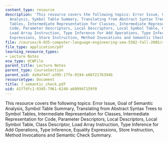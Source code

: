 ```yaml
---
content_type: resource
description: 'This resource covers the following topics: Error Issue, Goal of Semantic
  Analysis, Symbol Table Summary, Translating from Abstract Syntax Trees to Symbol
  Tables, Intermediate Representation for Classes, Intermediate Representation for
  Code, Parameter Descriptors, Local Descriptors, Local Symbol Table, Class Descriptor,
  Load Array Instruction, Type Inference for Add Operations, Type Inference, Equality
  Expressions, Store Instruction, Method Invocations and Semantic Check Summary.'
file: /courses/6-035-computer-language-engineering-sma-5502-fall-2005/41f7dfc1934579616240a609947159f0_7_semantic_check.pdf
file_type: application/pdf
learning_resource_types:
- Lecture Notes
ocw_type: OCWFile
parent_title: Lecture Notes
parent_type: CourseSection
parent_uid: 4a9af447-a395-17fe-9194-e66f2176394b
resourcetype: Document
title: 7_semantic_check.pdf
uid: 41f7dfc1-9345-7961-6240-a609947159f0
---
```

This resource covers the following topics: Error Issue, Goal of Semantic Analysis, Symbol Table Summary, Translating from Abstract Syntax Trees to Symbol Tables, Intermediate Representation for Classes, Intermediate Representation for Code, Parameter Descriptors, Local Descriptors, Local Symbol Table, Class Descriptor, Load Array Instruction, Type Inference for Add Operations, Type Inference, Equality Expressions, Store Instruction, Method Invocations and Semantic Check Summary.

